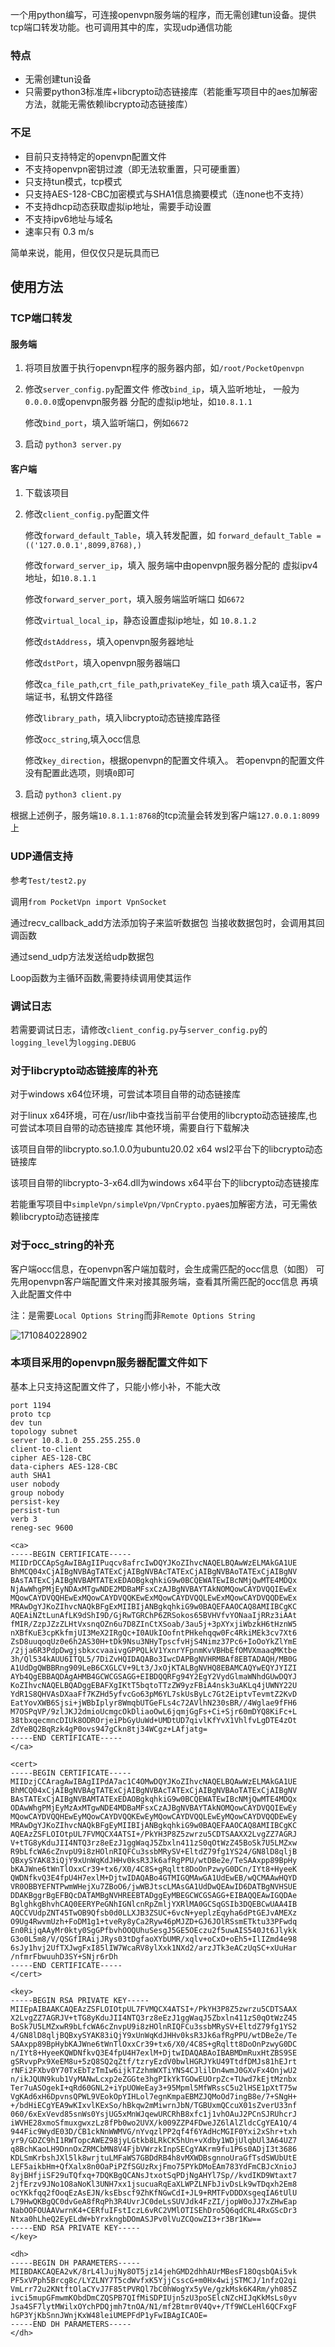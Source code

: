 一个用python编写，可连接openvpn服务端的程序，而无需创建tun设备。提供tcp端口转发功能。也可调用其中的库，实现udp通信功能

### 特点

* 无需创建tun设备
* 只需要python3标准库+libcrypto动态链接库（若能重写项目中的aes加解密方法，就能无需依赖libcrypto动态链接库）

### 不足

* 目前只支持特定的openvpn配置文件
* 不支持openvpn密钥过渡（即无法软重置，只可硬重置）
* 只支持tun模式，tcp模式
* 只支持AES-128-CBC加密模式与SHA1信息摘要模式（连none也不支持）
* 不支持dhcp动态获取虚拟ip地址，需要手动设置
* 不支持ipv6地址与域名
* 速率只有 0.3 m/s

简单来说，能用，但仅仅只是玩具而已

## 使用方法

### TCP端口转发

#### 服务端

1. 将项目放置于执行openvpn程序的服务器内部，如`/root/PocketOpenvpn`

2. 修改`server_config.py`配置文件
    修改`bind_ip`，填入监听地址，
    一般为`0.0.0.0`或openvpn服务器
    分配的虚拟ip地址，如`10.8.1.1`

    修改`bind_port`，填入监听端口，例如`6672`

3. 启动
   `python3 server.py`

#### 客户端

1. 下载该项目

2. 修改`client_config.py`配置文件
   
   修改`forward_default_Table`，填入转发配置，如
   `forward_default_Table = (('127.0.0.1',8099,8768),)`

   修改`forward_server_ip`，填入
   服务端中由openvpn服务器分配的
   虚拟ipv4地址，如`10.8.1.1`

   修改`forward_server_port`，填入服务端监听端口
   如`6672`

   修改`virtual_local_ip`，静态设置虚拟ip地址，如
   `10.8.1.2`

   修改`dstAddress`，填入openvpn服务器地址

   修改`dstPort`，填入openvpn服务器端口

   修改`ca_file_path`,`crt_file_path`,`privateKey_file_path`
   填入ca证书，客户端证书，私钥文件路径

   修改`library_path`，填入libcrypto动态链接库路径

   修改`occ_string`,填入occ信息

   修改`key_direction`，根据openvpn的配置文件填入。
   若openvpn的配置文件没有配置此选项，则填`0`即可

3. 启动
   `python3 client.py`

根据上述例子，服务端`10.8.1.1:8768`的tcp流量会转发到客户端`127.0.0.1:8099`上


### UDP通信支持

参考`Test/test2.py`

调用`from PocketVpn import VpnSocket`

通过recv_callback_add方法添加钩子来监听数据包
当接收数据包时，会调用其回调函数

通过send_udp方法发送给udp数据包

Loop函数为主循环函数,需要持续调用使其运作

### 调试日志

若需要调试日志，请修改`client_config.py`与`server_config.py`的`logging_level`为`logging.DEBUG`


### 对于libcrypto动态链接库的补充

对于windows x64位环境，可尝试本项目自带的动态链接库

对于linux x64环境，可在/usr/lib中查找当前平台使用的libcrypto动态链接库,也可尝试本项目自带的动态链接库
其他环境，需要自行下载解决

该项目自带的libcrypto.so.1.0.0为ubuntu20.02 x64 wsl2平台下的libcrypto动态链接库

该项目自带的libcrypto-3-x64.dll为windows x64平台下的libcrypto动态链接库

若能重写项目中`simpleVpn/simpleVpn/VpnCrypto.py`aes加解密方法，可无需依赖libcrypto动态链接库

### 对于occ_string的补充

客户端occ信息，在openvpn客户端加载时，会生成需匹配的occ信息（如图）
可先用openvpn客户端配置文件来对接其服务端，查看其所需匹配的occ信息
再填入此配置文件中

注：是需要`Local Options String`而非`Remote Options String`

![1710840228902](image/Readme/1710840228902.jpg)

### 本项目采用的openvpn服务器配置文件如下

基本上只支持这配置文件了，只能小修小补，不能大改

```
port 1194
proto tcp
dev tun
topology subnet
server 10.8.1.0 255.255.255.0
client-to-client
cipher AES-128-CBC
data-ciphers AES-128-CBC
auth SHA1
user nobody
group nobody
persist-key
persist-tun
verb 3
reneg-sec 9600

<ca>
-----BEGIN CERTIFICATE-----
MIIDrDCCApSgAwIBAgIIPuqcv8afrcIwDQYJKoZIhvcNAQELBQAwWzELMAkGA1UE
BhMCQ04xCjAIBgNVBAgTATExCjAIBgNVBAcTATExCjAIBgNVBAoTATExCjAIBgNV
BAsTATExCjAIBgNVBAMTATExEDAOBgkqhkiG9w0BCQEWATEwIBcNMjQwMTE4MDQx
NjAwWhgPMjEyNDAxMTgwNDE2MDBaMFsxCzAJBgNVBAYTAkNOMQowCAYDVQQIEwEx
MQowCAYDVQQHEwExMQowCAYDVQQKEwExMQowCAYDVQQLEwExMQowCAYDVQQDEwEx
MRAwDgYJKoZIhvcNAQkBFgExMIIBIjANBgkqhkiG9w0BAQEFAAOCAQ8AMIIBCgKC
AQEAiNZtLunAfLK9dShI9D/GjRwTGRChP6ZRSokos65BVHVfvYONaaIjRRz3iAAt
fMIR/ZzpJZzZLHtVxsnqOZn6u7D8ZInCtXSoab/3au5j+3pXYxjiWbzkH6tHznW5
nXBfKuE3cpKkfmjUI3MeX2IRgQc+I0AUkIOofntPHkehqqw0Fc4RkiMEk3cv7Xt6
ZsD8uuqoqUz0e6h2AS30H+tDk9Nsu3NHyTpscfvHjS4Nimz37Pc6+IoOoYkZlYmE
/2jja6R3PdpDwgjsbkxcvaaivgGPPQLkV1YxnrYFpnmKvVBHbEfOMVXmaaqMKtbe
3h/Ql534kAUU6ITQL5/7DiZvHQIDAQABo3IwcDAPBgNVHRMBAf8EBTADAQH/MB0G
A1UdDgQWBBRng909LeB6CXGLCV+9Lt3/JxOjKTALBgNVHQ8EBAMCAQYwEQYJYIZI
AYb4QgEBBAQDAgAHMB4GCWCGSAGG+EIBDQQRFg94Y2EgY2VydGlmaWNhdGUwDQYJ
KoZIhvcNAQELBQADggEBAFXgIKtT5bqtoTTzZW9yzFBiA4nsk3uAKLq4jUWNY22U
YdR1S8QHVAsDXaaFf7KZHd5yfvcGo63pM6YL7skUsByLc7Gt2EiptvTevmtZ2KvD
EatYovXWB6Sjsi+jWBbIplyr8WmqbUTGeFLs4c72AVlhN230sBR//4Wglae9fFH6
M7OSPqVP/9zlJKJ2dmioUcmgcOkDliaoOwL6jqmjGgFs+Ci+Sjr60mDYQ8KiFc+L
38tbxqecmncDIUk8ODROrjeiPbGyUuWd+UMDtUD7qivlKfYvX1VhlfvLgDTE4zOt
ZdYeBQ2BqRzk4gP0ovs947gCkn8tj34WCgz+LAfjatg=
-----END CERTIFICATE-----
</ca>

<cert>
-----BEGIN CERTIFICATE-----
MIIDzjCCAragAwIBAgIIPdA7ac1C4OMwDQYJKoZIhvcNAQELBQAwWzELMAkGA1UE
BhMCQ04xCjAIBgNVBAgTATExCjAIBgNVBAcTATExCjAIBgNVBAoTATExCjAIBgNV
BAsTATExCjAIBgNVBAMTATExEDAOBgkqhkiG9w0BCQEWATEwIBcNMjQwMTE4MDQx
ODAwWhgPMjEyMzAxMTgwNDE4MDBaMFsxCzAJBgNVBAYTAkNOMQowCAYDVQQIEwEy
MQowCAYDVQQHEwEyMQowCAYDVQQKEwEyMQowCAYDVQQLEwEyMQowCAYDVQQDEwEy
MRAwDgYJKoZIhvcNAQkBFgEyMIIBIjANBgkqhkiG9w0BAQEFAAOCAQ8AMIIBCgKC
AQEAzZSFLOIOtpUL7FVMQCX4ATSI+/PkYH3P8Z5zwrzu5CDTSAAXX2LvgZZ7AGRJ
V+tTG8yKduJII4NTQ3rz8eEzJ1ggWaqJ5Zbxln411zS0qOtWzZ45BoSk7U5LMZxw
R9bLfcWA6cZnvpU9i8zHOlnRIQFCu3ssbMRySV+EltdZ79fg1YS24/GN8lD8qljB
QBxySYAK83iQjY9xUnWqKdJHHv0ksR3Jk6afRgPPU/wtDBe2e/TeSAAxpp89BpHy
bKAJWne6tWnTlOxxCr39+tx6/X0/4C8S+gRqltt8DoOnPzwyG0DCn/IYt8+HyeeK
QWDNfkvQ3E4fpU4H7exlM+DjtwIDAQABo4GTMIGQMAwGA1UdEwEB/wQCMAAwHQYD
VR0OBBYEFNTPwmWHejXu7ZBoO6/jwWBJtscLMAsGA1UdDwQEAwID6DATBgNVHSUE
DDAKBggrBgEFBQcDATAMBgNVHREEBTADggEyMBEGCWCGSAGG+EIBAQQEAwIGQDAe
BglghkgBhvhCAQ0EERYPeGNhIGNlcnRpZmljYXRlMA0GCSqGSIb3DQEBCwUAA4IB
AQCCVUdpZNT45TwOB9Qfsb0d0LLXJB3ZSUC+6vcN+yeplzEqyha6dPtGEJvAMEXz
O9Ug4RwvmUzh+FoDM1g1+tveRy8yCa2Ryw46pMJZD+GJ6JOlRSsmETktu33PFwdq
En0RijqAAyMr0kty0SgGPfbvhOOQUhuSesgJ5GE5OEczu2f5uwAIS540Jt6Jlykk
G3o0L5m8/V/QSGfIRAijJRys03tDgfaoXYbUMR/xqlv+oCxO+oEh5+IlIZmd4e98
6sJy1hvj2UfTXJwgFxI85lIW7WcaRV8ylXxk1NXd2/arzJTk3eACzUqSC+xUuHar
/nfmrFbwuuhD3SY+SNjr6rDh
-----END CERTIFICATE-----
</cert>

<key>
-----BEGIN RSA PRIVATE KEY-----
MIIEpAIBAAKCAQEAzZSFLOIOtpUL7FVMQCX4ATSI+/PkYH3P8Z5zwrzu5CDTSAAX
X2LvgZZ7AGRJV+tTG8yKduJII4NTQ3rz8eEzJ1ggWaqJ5Zbxln411zS0qOtWzZ45
BoSk7U5LMZxwR9bLfcWA6cZnvpU9i8zHOlnRIQFCu3ssbMRySV+EltdZ79fg1YS2
4/GN8lD8qljBQBxySYAK83iQjY9xUnWqKdJHHv0ksR3Jk6afRgPPU/wtDBe2e/Te
SAAxpp89BpHybKAJWne6tWnTlOxxCr39+tx6/X0/4C8S+gRqltt8DoOnPzwyG0DC
n/IYt8+HyeeKQWDNfkvQ3E4fpU4H7exlM+DjtwIDAQABAoIBABMDmRuxHtZBS9SE
gSRvvpPx9XeEM8u+5zQ8SQ2qZtf/tzryEzdV0bwlHGRJYkU49TtdfDMJs81hEJrt
rNFi2FXbv0Y70TxEbTzTmIw6ijkTZzhmWXTiYNS4CJlilDn4wmJ0GXvFx4OnjwU2
n/ikJQUN9kub1VyMANwLcxp2eZGGte3hgPIkYkTGOwEUOrpZc+TUwd7kEjtMznbx
Ter7uASOgekI+qRd60GNL2+iYpUOWeEay3+95Mpml5MfWRssC5u2lHSE1pXtT75w
VgKAd6xH6DpvnsQPWL9VEokOpYIHLol7egnKmpaEBMZJQMoOd7ingB8e/7+SNgH+
+/bdHiECgYEA9wKIxvlKExSo/hBkqw2mMiwrnJbN/TGBUxmQCcuX01sZverU33nf
060/6xExVevd85snWs0YsjUG5xMnWJqewURCRhB8xfc1j1vhOAuJ2PCnSJRUhcrJ
iWVHE28xmoSfmuxgwxzLz8fPb0wo2UVX/k009ZZP4FDweJZ6lAlZldcCgYEA1Q/4
944Fic9WydE03D/CB1ckNnWWMVG/nYvqzlPP2qf4f6YAdHcMGIF0Yxi2xShr+txh
yr9/GDZC9hI1RWTopcAWEZ98jyLGtkb8LRkCK5hUn+vXdby1WDjUlqbUl3A64UZ7
q8BchKaoLH9DnnOxZRMCbMN8V4FjbVWrzkInpSECgYAKrm9fu1P6s0ADjI3t3686
KDLSmKrbshJXl5lk8wrjtuLMFaWS7GBDdRB4h8vMXWDBsgnnoUraGfTsdSWUbUtE
LEF5aikbHm+QfXalx8n0OaPiPZfSGUzRxjFmo75PYkDMoEAm783YdFmCBJcXnioJ
8yjBHfjiSF29uTQfxq+7DQKBgQCANsJtxotSqPDjNgAHYl7Sp//kvdIKD9Wtaxt7
2jfErzv9JNo1O8aNoKl3UNH7xx1jsucuaRqEaXLWPZLNFbJivDsLk9wTDqxh2Em8
ocYKkfqq2fOoqEzAsEJN/ksEbscf9ZhKfNGwCdI+JL9+RMTFvDDDXsgeqIA6tUlU
L79HwQKBgQC0dvGeA8fRqPh3R4UvrJC0deLsSUVJdk4FzZI/jopW0oJJ7xZHwEap
NabOOFOUAAVwrnK4+CERfuIFstIczL6vRC2VMlOTISEhDro5Q6qdCRL4RxGScDr3
Ntxa0hLheQ2EyELdW+bYrxkngbDOmASJPv0lVuZCQowZI3+r3Br1Kw==
-----END RSA PRIVATE KEY-----
</key>

<dh>
-----BEGIN DH PARAMETERS-----
MIIBDAKCAQEA2vK/8rL4lJujNy8OT5jz14jehGMD2dhhAUrMBesF18OqsbQAi5vk
PF5xVPph5Brcg8c/LYZLNY7T5cdWvfxK5YjjCsscG+m0Hx4wijSTMCJ/1nfzQ2qi
VmLrr72u2KNtftOlaCYvJ7F85tPVRQl7bC0hWogYx5yVe/gzkMsk6K4Rm/yh085Z
ivci5mupGFmwmKObdDmCZQSPB7QIfMiSDPIUjn5zU3poSElcNZcHIJqKkMsLs0yv
Jsa4SF7lytMWilxOYchPDQjmh7tnOA/N1/mf2Btmr0V4Qv+/Tf9WCLeHl6QCFxgF
hGP3YjKbSnnJWnjKxW48leiUMEPFdP1yFwIBAgICAOE=
-----END DH PARAMETERS-----
</dh>
```